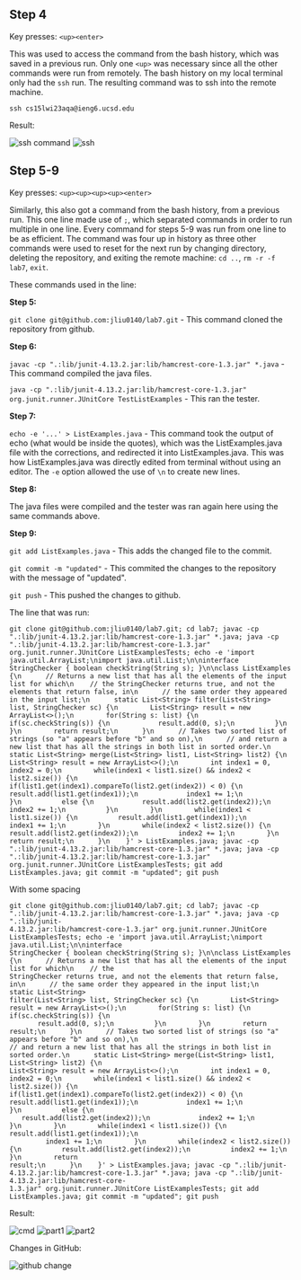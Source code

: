 ## Step 4
Key presses: `<up><enter>`

This was used to access the command from the bash history, which was saved in a previous run. Only one `<up>` was necessary since all the other commands were run from remotely. The bash history on my local terminal only had the `ssh` run. The resulting command was to ssh into the remote machine.

`ssh cs15lwi23aqa@ieng6.ucsd.edu`

Result:

![ssh command](https://github.com/jliu0140/cse15l-lab-reports/blob/main/report4/ssh%20command.PNG?raw=true)
![ssh](https://github.com/jliu0140/cse15l-lab-reports/blob/main/report4/ssh.PNG?raw=true)

## Step 5-9
Key presses: `<up><up><up><up><enter>`

Similarly, this also got a command from the bash history, from a previous run. This one line made use of `;`, which separated commands in order to run multiple in one line. Every command for steps 5-9 was run from one line to be as efficient. The command was four up in history as three other commands were used to reset for the next run by changing directory, deleting the repository, and exiting the remote machine: `cd ..`, `rm -r -f lab7`, `exit`.

These commands used in the line:

**Step 5:**

`git clone git@github.com:jliu0140/lab7.git` - This command cloned the repository from github.

**Step 6:**

`javac -cp ".:lib/junit-4.13.2.jar:lib/hamcrest-core-1.3.jar" *.java` - This command compiled the java files.

`java -cp ".:lib/junit-4.13.2.jar:lib/hamcrest-core-1.3.jar" org.junit.runner.JUnitCore TestListExamples` - This ran the tester.

**Step 7:**

`echo -e '...' > ListExamples.java` - This command took the output of echo (what would be inside the quotes), which was the ListExamples.java file with the corrections, and redirected it into ListExamples.java. This was how ListExamples.java was directly edited from terminal without using an editor. The `-e` option allowed the use of `\n` to create new lines.

**Step 8:**

The java files were compiled and the tester was ran again here using the same commands above.

**Step 9:**

`git add ListExamples.java` - This adds the changed file to the commit.

`git commit -m "updated"` - This commited the changes to the repository with the message of "updated".

`git push` - This pushed the changes to github.

The line that was run:
```
git clone git@github.com:jliu0140/lab7.git; cd lab7; javac -cp ".:lib/junit-4.13.2.jar:lib/hamcrest-core-1.3.jar" *.java; java -cp ".:lib/junit-4.13.2.jar:lib/hamcrest-core-1.3.jar" org.junit.runner.JUnitCore ListExamplesTests; echo -e 'import java.util.ArrayList;\nimport java.util.List;\n\ninterface StringChecker { boolean checkString(String s); }\n\nclass ListExamples {\n      // Returns a new list that has all the elements of the input list for which\n    // the StringChecker returns true, and not the elements that return false, in\n      // the same order they appeared in the input list;\n      static List<String> filter(List<String> list, StringChecker sc) {\n        List<String> result = new ArrayList<>();\n        for(String s: list) {\n          if(sc.checkString(s)) {\n            result.add(0, s);\n          }\n        }\n        return result;\n      }\n      // Takes two sorted list of strings (so "a" appears before "b" and so on),\n      // and return a new list that has all the strings in both list in sorted order.\n      static List<String> merge(List<String> list1, List<String> list2) {\n        List<String> result = new ArrayList<>();\n        int index1 = 0, index2 = 0;\n        while(index1 < list1.size() && index2 < list2.size()) {\n          if(list1.get(index1).compareTo(list2.get(index2)) < 0) {\n            result.add(list1.get(index1));\n            index1 += 1;\n          }\n          else {\n            result.add(list2.get(index2));\n            index2 += 1;\n          }\n        }\n        while(index1 < list1.size()) {\n          result.add(list1.get(index1));\n          index1 += 1;\n        }\n        while(index2 < list2.size()) {\n          result.add(list2.get(index2));\n          index2 += 1;\n        }\n        return result;\n      }\n    }' > ListExamples.java; javac -cp ".:lib/junit-4.13.2.jar:lib/hamcrest-core-1.3.jar" *.java; java -cp ".:lib/junit-4.13.2.jar:lib/hamcrest-core-1.3.jar" org.junit.runner.JUnitCore ListExamplesTests; git add ListExamples.java; git commit -m "updated"; git push
```
With some spacing
```
git clone git@github.com:jliu0140/lab7.git; cd lab7; javac -cp ".:lib/junit-4.13.2.jar:lib/hamcrest-core-1.3.jar" *.java; java -cp ".:lib/junit-
4.13.2.jar:lib/hamcrest-core-1.3.jar" org.junit.runner.JUnitCore ListExamplesTests; echo -e 'import java.util.ArrayList;\nimport java.util.List;\n\ninterface 
StringChecker { boolean checkString(String s); }\n\nclass ListExamples {\n      // Returns a new list that has all the elements of the input list for which\n    // the 
StringChecker returns true, and not the elements that return false, in\n      // the same order they appeared in the input list;\n      static List<String> 
filter(List<String> list, StringChecker sc) {\n        List<String> result = new ArrayList<>();\n        for(String s: list) {\n          if(sc.checkString(s)) {\n     
       result.add(0, s);\n          }\n        }\n        return result;\n      }\n      // Takes two sorted list of strings (so "a" appears before "b" and so on),\n      
// and return a new list that has all the strings in both list in sorted order.\n      static List<String> merge(List<String> list1, List<String> list2) {\n        
List<String> result = new ArrayList<>();\n        int index1 = 0, index2 = 0;\n        while(index1 < list1.size() && index2 < list2.size()) {\n          
if(list1.get(index1).compareTo(list2.get(index2)) < 0) {\n            result.add(list1.get(index1));\n            index1 += 1;\n          }\n          else {\n          
   result.add(list2.get(index2));\n            index2 += 1;\n          }\n        }\n        while(index1 < list1.size()) {\n          result.add(list1.get(index1));\n          
         index1 += 1;\n        }\n        while(index2 < list2.size()) {\n          result.add(list2.get(index2));\n          index2 += 1;\n        }\n        return 
result;\n      }\n    }' > ListExamples.java; javac -cp ".:lib/junit-4.13.2.jar:lib/hamcrest-core-1.3.jar" *.java; java -cp ".:lib/junit-4.13.2.jar:lib/hamcrest-core-
1.3.jar" org.junit.runner.JUnitCore ListExamplesTests; git add ListExamples.java; git commit -m "updated"; git push
```

Result: 

![cmd](https://github.com/jliu0140/cse15l-lab-reports/blob/main/report4/command.PNG?raw=true)
![part1](https://github.com/jliu0140/cse15l-lab-reports/blob/main/report4/result%20part%201.PNG?raw=true)
![part2](https://github.com/jliu0140/cse15l-lab-reports/blob/main/report4/result%20part%202.PNG?raw=true)

Changes in GitHub:

![github change](https://github.com/jliu0140/cse15l-lab-reports/blob/main/report4/github%20change.PNG?raw=true)

